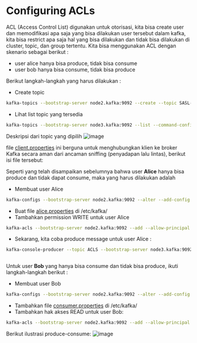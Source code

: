 # Configuring ACLs
ACL (Access Control List) digunakan untuk otorisasi, kita bisa create user dan memodifikasi apa saja yang bisa dilakukan user tersebut dalam kafka, kita bisa restrict apa saja hal yang bisa dilakukan dan tidak bisa dilakukan di cluster, topic, dan group tertentu. Kita bisa menggunakan ACL dengan skenario sebagai berikut : <br>
  <ul>
    <li>user alice hanya bisa produce, tidak bisa consume</li>
    <li>user bob hanya bisa consume, tidak bisa produce</li>
  </ul>

Berikut langkah-langkah yang harus dilakukan :
* Create topic
```bash
kafka-topics --bootstrap-server node2.kafka:9092 --create --topic SASL-ACLS --partitions 3 --replication-factor 2 --command-config client.properties
```
* Lihat list topic yang tersedia
```bash
kafka-topics --bootstrap-server node3.kafka:9092 --list --command-config client.properties
```
Deskripsi dari topic yang dipilih
<img src="https://res.cloudinary.com/dvehyvk3d/image/upload/v1728897781/describetopic_wiwltm.jpg" alt="image" />

file [client.properties](https://github.com/firyal-salsa/confluent-apache-kafka/blob/main/kafka/client.properties) ini berguna untuk menghubungkan klien ke broker Kafka secara aman dari ancaman sniffing (penyadapan lalu lintas), berikut isi file tersebut:

Seperti yang telah disampaikan sebelumnya bahwa user <b>Alice</b> hanya bisa produce dan tidak dapat consume, maka yang harus dilakukan adalah
* Membuat user Alice
```bash
kafka-configs --bootstrap-server node2.kafka:9092 --alter --add-config 'SCRAM-SHA-256=<your_password>' --entity-type users --entity-name alice --command-config client.properties
```
* Buat file [alice.properties](https://github.com/firyal-salsa/confluent-apache-kafka/blob/main/kafka/producer.properties) di /etc/kafka/
* Tambahkan permission WRITE untuk user Alice
```bash
kafka-acls --bootstrap-server node2.kafka:9092 --add --allow-principal User:alice --operation WRITE --topic ACLS --command-config client.properties
```
* Sekarang, kita coba produce message untuk user Alice :
```bash
kafka-console-producer --topic ACLS --bootstrap-server node3.kafka:9092 --producer.config alice.properties
```
<img src="https://res.cloudinary.com/dvehyvk3d/image/upload/v1728899591/aliceproduce_pm1znm.jpg" alt="" />


Untuk user <b>Bob</b> yang hanya bisa consume dan tidak bisa produce, ikuti langkah-langkah berikut :
* Membuat user Bob
```bash
kafka-configs --bootstrap-server node2.kafka:9092 --alter --add-config 'SCRAM-SHA-256=<your_password>' --entity-type users --entity-name bob --command-config client.properties
```
* Tambahkan file [consumer.properties](https://github.com/firyal-salsa/confluent-apache-kafka/blob/main/kafka/consumer.properties) di /etc/kafka/
* Tambahkan hak akses READ untuk user Bob:
```bash
kafka-acls --bootstrap-server node2.kafka:9092 --add --allow-principal Group:test-consumer-group --operation READ --topic ACLS --command-config client.properties
```

Berikut ilustrasi produce-consume:
<img src="https://res.cloudinary.com/dvehyvk3d/image/upload/v1728893315/image_awc87f.png" alt="image" />

